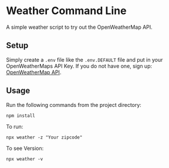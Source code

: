 # Weather Command Line

A simple weather script to try out the OpenWeatherMap API.

## Setup

Simply create a `.env` file like the `.env.DEFAULT` file and put in your OpenWeatherMaps API Key. If you do not
have one, sign up: [OpenWeatherMap API](https://openweathermap.org/api).

## Usage

Run the following commands from the project directory:
```
npm install
```

To run:
```
npx weather -z "Your zipcode"
```

To see Version:
```
npx weather -v
```
